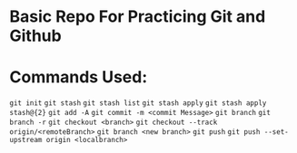 # Basic Repo For Practicing Git and Github 

# Commands Used:
`git init` 
`git stash`
`git stash list`
`git stash apply`
`git stash apply stash@{2}`
`git add -A`
`git commit -m <commit Message>`
`git branch`
`git branch -r`
`git checkout <branch>`
`git checkout --track origin/<remoteBranch>`
`git branch <new branch>`
`git push`
`git push --set-upstream origin <localbranch>`
